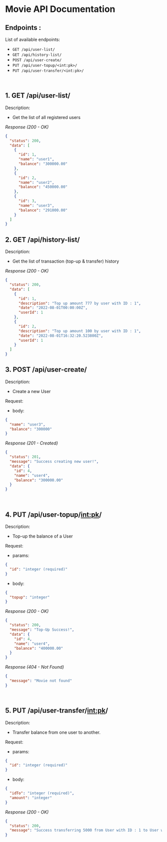 # Movie API Documentation

## Endpoints :

List of available endpoints:

- `GET /api/user-list/`
- `GET /api/history-list/`
- `POST /api/user-create/`
- `PUT /api/user-topup/<int:pk>/`
- `PUT /api/user-transfer/<int:pk>/`

&nbsp;

## 1. GET /api/user-list/

Description:

- Get the list of all registered users

_Response (200 - OK)_

```json
{
  "status": 200,
  "data": [
    {
      "id": 1,
      "name": "user1",
      "balance": "300000.00"
    },
    {
      "id": 2,
      "name": "user2",
      "balance": "450000.00"
    },
    {
      "id": 3,
      "name": "user3",
      "balance": "291000.00"
    }
  ]
}
```

## 2. GET /api/history-list/

Description:

- Get the list of transaction (top-up & transfer) history

_Response (200 - OK)_

```json
{
  "status": 200,
  "data": [
    {
      "id": 1,
      "description": "Top up amount 777 by user with ID : 1",
      "date": "2022-08-01T00:00:00Z",
      "userId": 1
    },
    {
      "id": 2,
      "description": "Top up amount 100 by user with ID : 1",
      "date": "2022-08-01T16:32:20.523800Z",
      "userId": 1
    }
  ]
}
```

## 3. POST /api/user-create/

Description:

- Create a new User

Request:

- body:

```json
{
  "name": "user3",
  "balance": "300000"
}
```

_Response (201 - Created)_

```json
{
  "status": 201,
  "message": "Success creating new user!",
  "data": {
    "id": 4,
    "name": "user4",
    "balance": "300000.00"
  }
}
```

&nbsp;

## 4. PUT /api/user-topup/<int:pk>/

Description:

- Top-up the balance of a User

Request:

- params:

```json
{
  "id": "integer (required)"
}
```

- body:

```json
{
  "topup": "integer"
}
```

_Response (200 - OK)_

```json
{
  "status": 200,
  "message": "Top-Up Success!",
  "data": {
    "id": 4,
    "name": "user4",
    "balance": "400000.00"
  }
}
```

_Response (404 - Not Found)_

```json
{
  "message": "Movie not found"
}
```

&nbsp;

## 5. PUT /api/user-transfer/<int:pk>/

Description:

- Transfer balance from one user to another.

Request:

- params:

```json
{
  "id": "integer (required)"
}
```

- body:

```json
{
  "idTo": "integer (required)",
  "amount": "integer"
}
```

_Response (200 - OK)_

```json
{
  "status": 200,
  "message": "Success transferring 5000 from User with ID : 1 to User with ID : 2"
}
```

&nbsp;
